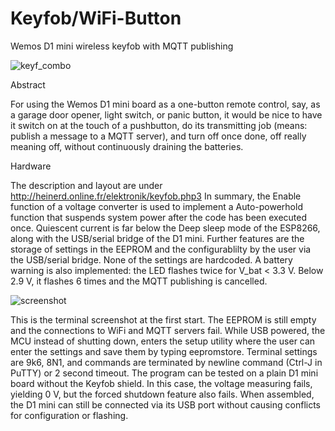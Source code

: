 # Keyfob/WiFi-Button
Wemos D1 mini wireless keyfob with MQTT publishing

![keyf_combo](https://user-images.githubusercontent.com/96028811/162501529-a7a92796-8460-4d62-b336-825e914196ab.jpg)

Abstract

For using the Wemos D1 mini board as a one-button remote control, say, as a garage door opener, light switch, or panic button, it would be nice to have it switch on at the touch of a pushbutton, do its transmitting job (means: publish a message to a MQTT server), and turn off once done, off really meaning off, without continuously draining the batteries.

Hardware

The description and layout are under http://heinerd.online.fr/elektronik/keyfob.php3
In summary, the Enable function of a voltage converter is used to implement a Auto-powerhold function that suspends system power after the code has been executed once. Quiescent current is far below the Deep sleep mode of the ESP8266, along with the USB/serial bridge of the D1 mini.
Further features are the storage of settings in the EEPROM and the configurablilty by the user via the USB/serial bridge. None of the settings are hardcoded. A battery warning is also implemented: the LED flashes twice for V_bat < 3.3 V. Below 2.9 V, it flashes 6 times and the MQTT publishing is cancelled.

![screenshot](https://user-images.githubusercontent.com/96028811/162502748-3fa2c3c2-bb7e-4187-b247-d712f99aa2bc.jpg)

This is the terminal screenshot at the first start. The EEPROM is still empty and the connections to WiFi and MQTT servers fail. While USB powered, the MCU instead of shutting down, enters the setup utility where the user can enter the settings and save them by typing eepromstore. Terminal settings are 9k6, 8N1, and commands are terminated by newline command (Ctrl-J in PuTTY) or 2 second timeout.
The program can be tested on a plain D1 mini board without the Keyfob shield. In this case, the voltage measuring fails, yielding 0 V, but the forced shutdown feature also fails. When assembled, the D1 mini can still be connected via its USB port without causing conflicts for configuration or flashing.
